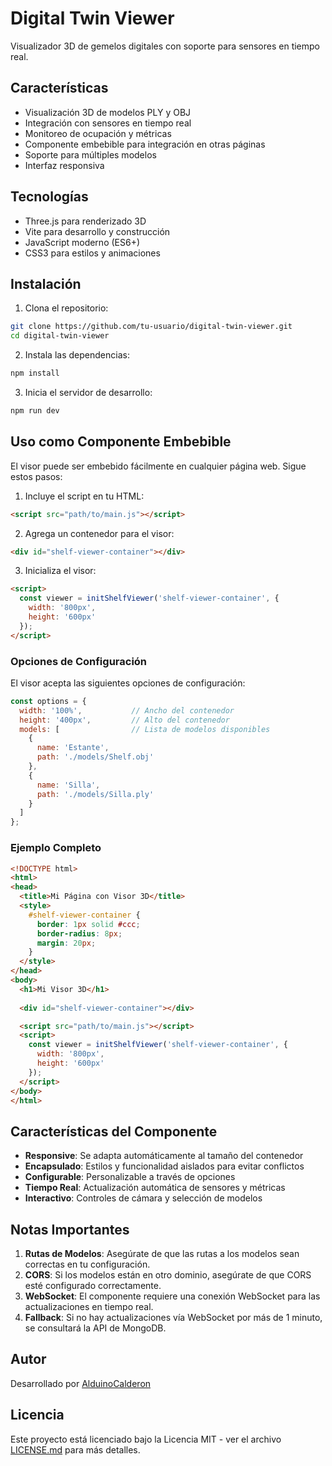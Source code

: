 # Digital Twin Viewer

Visualizador 3D de gemelos digitales con soporte para sensores en tiempo real.

## Características

- Visualización 3D de modelos PLY y OBJ
- Integración con sensores en tiempo real
- Monitoreo de ocupación y métricas
- Componente embebible para integración en otras páginas
- Soporte para múltiples modelos
- Interfaz responsiva

## Tecnologías

- Three.js para renderizado 3D
- Vite para desarrollo y construcción
- JavaScript moderno (ES6+)
- CSS3 para estilos y animaciones

## Instalación

1. Clona el repositorio:
```bash
git clone https://github.com/tu-usuario/digital-twin-viewer.git
cd digital-twin-viewer
```

2. Instala las dependencias:
```bash
npm install
```

3. Inicia el servidor de desarrollo:
```bash
npm run dev
```

## Uso como Componente Embebible

El visor puede ser embebido fácilmente en cualquier página web. Sigue estos pasos:

1. Incluye el script en tu HTML:
```html
<script src="path/to/main.js"></script>
```

2. Agrega un contenedor para el visor:
```html
<div id="shelf-viewer-container"></div>
```

3. Inicializa el visor:
```html
<script>
  const viewer = initShelfViewer('shelf-viewer-container', {
    width: '800px',
    height: '600px'
  });
</script>
```

### Opciones de Configuración

El visor acepta las siguientes opciones de configuración:

```javascript
const options = {
  width: '100%',           // Ancho del contenedor
  height: '400px',         // Alto del contenedor
  models: [                // Lista de modelos disponibles
    { 
      name: 'Estante', 
      path: './models/Shelf.obj' 
    },
    { 
      name: 'Silla', 
      path: './models/Silla.ply' 
    }
  ]
};
```

### Ejemplo Completo

```html
<!DOCTYPE html>
<html>
<head>
  <title>Mi Página con Visor 3D</title>
  <style>
    #shelf-viewer-container {
      border: 1px solid #ccc;
      border-radius: 8px;
      margin: 20px;
    }
  </style>
</head>
<body>
  <h1>Mi Visor 3D</h1>
  
  <div id="shelf-viewer-container"></div>

  <script src="path/to/main.js"></script>
  <script>
    const viewer = initShelfViewer('shelf-viewer-container', {
      width: '800px',
      height: '600px'
    });
  </script>
</body>
</html>
```

## Características del Componente

- **Responsive**: Se adapta automáticamente al tamaño del contenedor
- **Encapsulado**: Estilos y funcionalidad aislados para evitar conflictos
- **Configurable**: Personalizable a través de opciones
- **Tiempo Real**: Actualización automática de sensores y métricas
- **Interactivo**: Controles de cámara y selección de modelos

## Notas Importantes

1. **Rutas de Modelos**: Asegúrate de que las rutas a los modelos sean correctas en tu configuración.
2. **CORS**: Si los modelos están en otro dominio, asegúrate de que CORS esté configurado correctamente.
3. **WebSocket**: El componente requiere una conexión WebSocket para las actualizaciones en tiempo real.
4. **Fallback**: Si no hay actualizaciones vía WebSocket por más de 1 minuto, se consultará la API de MongoDB.

## Autor

Desarrollado por [AlduinoCalderon](https://github.com/AlduinoCalderon)

## Licencia

Este proyecto está licenciado bajo la Licencia MIT - ver el archivo [LICENSE.md](LICENSE.md) para más detalles.
